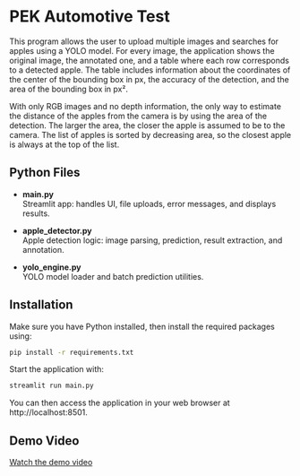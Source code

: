# PEK Automotive Test

This program allows the user to upload multiple images and searches for apples using a YOLO model. For every image, the application shows the original image, the annotated one, and a table where each row corresponds to a detected apple. The table includes information about the coordinates of the center of the bounding box in px, the accuracy of the detection, and the area of the bounding box in px².

With only RGB images and no depth information, the only way to estimate the distance of the apples from the camera is by using the area of the detection. The larger the area, the closer the apple is assumed to be to the camera.
The list of apples is sorted by decreasing area, so the closest apple is always at the top of the list.

## Python Files

- **main.py**  
  Streamlit app: handles UI, file uploads, error messages, and displays results.

- **apple_detector.py**  
  Apple detection logic: image parsing, prediction, result extraction, and annotation.

- **yolo_engine.py**  
  YOLO model loader and batch prediction utilities.

## Installation

Make sure you have Python installed, then install the required packages using:

```bash
pip install -r requirements.txt
```

Start the application with:

```bash
streamlit run main.py
```

You can then access the application in your web browser at http://localhost:8501.

## Demo Video

[Watch the demo video](https://drive.google.com/file/d/1YHRO1SkyuEjG-2olhQJSVyck78xrYE8-/view?usp=sharing)
